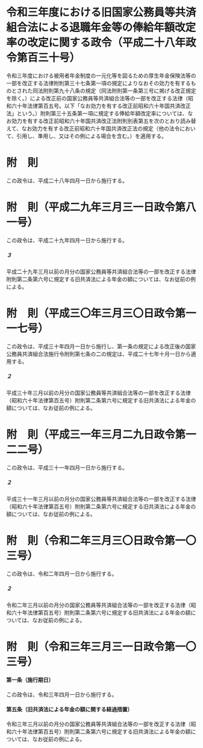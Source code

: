 # 令和三年度における旧国家公務員等共済組合法による退職年金等の俸給年額改定率の改定に関する政令（平成二十八年政令第百三十号）
令和三年度における被用者年金制度の一元化等を図るための厚生年金保険法等の一部を改正する法律附則第三十七条第一項の規定によりなおその効力を有するものとされた同法附則第九十八条の規定（同法附則第一条第三号に掲げる改正規定を除く。）による改正前の国家公務員等共済組合法等の一部を改正する法律（昭和六十年法律第百五号。以下「なお効力を有する改正前昭和六十年国共済改正法」という。）附則第三十五条第一項に規定する俸給年額改定率については、なお効力を有する改正前昭和六十年国共済改正法附則別表第五を次のとおり読み替えて、なお効力を有する改正前昭和六十年国共済改正法の規定（他の法令において、引用し、準用し、又はその例による場合を含む。）を適用する。
# 附　則
この政令は、平成二十八年四月一日から施行する。
# 附　則（平成二九年三月三一日政令第八一号）
この政令は、平成二十九年四月一日から施行する。
##### ３
平成二十九年三月以前の月分の国家公務員等共済組合法等の一部を改正する法律附則第二条第六号に規定する旧共済法による年金の額については、なお従前の例による。
# 附　則（平成三〇年三月三〇日政令第一一七号）
この政令は、平成三十年四月一日から施行し、第一条の規定による改正後の国家公務員共済組合法施行令附則第七条の二の規定は、平成二十七年十月一日から適用する。
##### ２
平成三十年三月以前の月分の国家公務員等共済組合法等の一部を改正する法律（昭和六十年法律第百五号）附則第二条第六号に規定する旧共済法による年金の額については、なお従前の例による。
# 附　則（平成三一年三月二九日政令第一二二号）
この政令は、平成三十一年四月一日から施行する。
##### ２
平成三十一年三月以前の月分の国家公務員等共済組合法等の一部を改正する法律（昭和六十年法律第百五号）附則第二条第六号に規定する旧共済法による年金の額については、なお従前の例による。
# 附　則（令和二年三月三〇日政令第一〇三号）
この政令は、令和二年四月一日から施行する。
##### ２
令和二年三月以前の月分の国家公務員等共済組合法等の一部を改正する法律（昭和六十年法律第百五号）附則第二条第六号に規定する旧共済法による年金の額については、なお従前の例による。
# 附　則（令和三年三月三一日政令第一〇三号）
#### 第一条（施行期日）
この政令は、令和三年四月一日から施行する。
#### 第五条（旧共済法による年金の額に関する経過措置）
令和三年三月以前の月分の国家公務員等共済組合法等の一部を改正する法律（昭和六十年法律第百五号）附則第二条第六号に規定する旧共済法による年金の額については、なお従前の例による。
